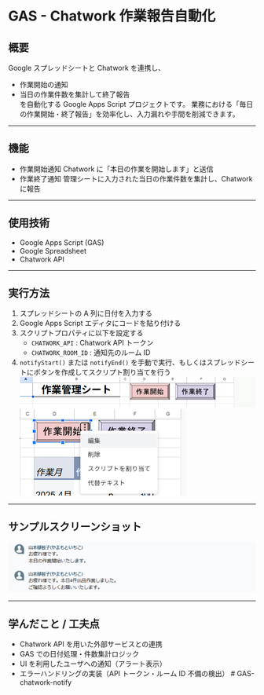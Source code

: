 # GAS - Chatwork 作業報告自動化

## 概要

Google スプレッドシートと Chatwork を連携し、

- 作業開始の通知
- 当日の作業件数を集計して終了報告  
  を自動化する Google Apps Script プロジェクトです。
  業務における「毎日の作業開始・終了報告」を効率化し、入力漏れや手間を削減できます。

---

## 機能

- 作業開始通知
  Chatwork に「本日の作業を開始します」と送信
- 作業終了通知
  管理シートに入力された当日の作業件数を集計し、Chatwork に報告

---

## 使用技術

- Google Apps Script (GAS)
- Google Spreadsheet
- Chatwork API

---

## 実行方法

1. スプレッドシートの A 列に日付を入力する
2. Google Apps Script エディタにコードを貼り付ける
3. スクリプトプロパティに以下を設定する
   - `CHATWORK_API` : Chatwork API トークン
   - `CHATWORK_ROOM_ID` : 通知先のルーム ID
4. `notifyStart()` または `notifyEnd()` を手動で実行、もしくはスプレッドシートにボタンを作成してスクリプト割り当てを行う
   ![ボタン例](image/ボタン例.png)
   ![スクリプト割り当て](image/スクリプト割り当て.png)

---

## サンプルスクリーンショット

![Chatwork通知例](image/Chatwork通知.png)

---

## 学んだこと / 工夫点

- Chatwork API を用いた外部サービスとの連携
- GAS での日付処理・件数集計ロジック
- UI を利用したユーザへの通知（アラート表示）
- エラーハンドリングの実装（API トークン・ルーム ID 不備の検出）
#   G A S - c h a t w o r k - n o t i f y 
 
 